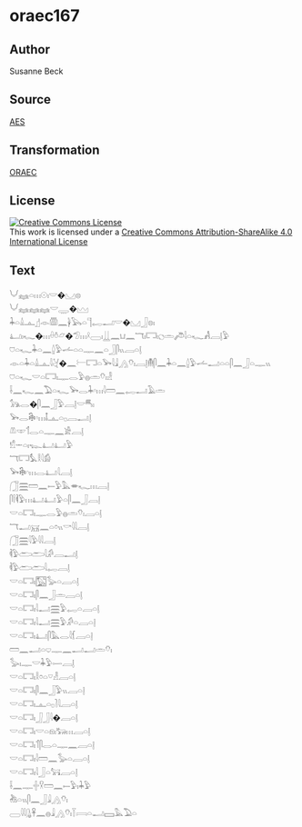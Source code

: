 # oraec167

## Author

Susanne Beck

## Source

[AES](https://github.com/simondschweitzer/aes)

## Transformation

[ORAEC](https://oraec.github.io/)

## License

<a rel="license" href="http://creativecommons.org/licenses/by-sa/4.0/"><img alt="Creative Commons License" style="border-width:0" src="https://i.creativecommons.org/l/by-sa/4.0/88x31.png" /></a><br />This work is licensed under a <a rel="license" href="http://creativecommons.org/licenses/by-sa/4.0/">Creative Commons Attribution-ShareAlike 4.0 International License</a>

## Text

𓄋𓈐𓏏𓏥𓇳𓏤𓎟�𓈋𓊖<br>
𓄋𓈐𓈐𓈐𓎟𓇾�𓈉<br>
𓇓𓏏𓏙𓊵𓊨𓁹𓏃𓈖𓋀𓅂𓏏𓊹𓉻𓂝𓎟�𓈋𓃀𓊖𓏤<br>
𓂞𓏤𓆑�𓏥𓏐𓏊𓃿�𓅿𓏥𓍲𓈀𓏤𓋲𓈖𓂓𓈖𓄓𓏤𓉐𓏤𓐎𓏛𓌾𓇋𓏏𓆑𓀻𓐙𓊤𓅱<br>
𓈞𓏏𓆑𓇓𓏏𓈖𓐬𓅱𓌡𓏏𓏏𓊃𓈖𓏏𓃀𓋴𓏭𓐙𓏏𓊤<br>
𓁹𓏏𓇓𓏏𓏙𓊵𓇋𓋔�𓈖𓍕𓉐𓏏𓅨𓇋𓇍𓂻𓄣𓏤𓐙𓊤𓄟𓋴𓈖𓇓𓏏𓈖𓐬𓅱𓌡𓂝𓏏𓏏𓋴𓈖𓃀𓏏𓊃𓏭<br>
𓈞𓏏𓆑𓎟𓏏𓉐𓏤𓊃𓂋𓅱𓐍𓏛𓄣𓏤𓁐<br>
𓌢𓈖𓆑𓈖𓅐𓏏𓆑𓅨𓂋𓇓𓎆𓏥𓇋𓏠𓈖𓉻𓂝𓄿𓏛<br>
𓃥𓂋�𓋴𓈖𓃀𓅱𓐙𓊤𓎟𓄪𓏤<br>
𓅨𓂋𓇗𓎆𓏥𓄤𓊵𓏏𓊪𓐙𓂝𓊤<br>
𓌨𓎱𓄊𓂋𓏏𓊃𓈖𓀀𓐙𓊤<br>
𓀸𓌔𓏏𓏤𓆊𓂞𓂞𓅱<br>
𓄓𓉐𓅘𓎛𓇋𓀁<br>
𓅨𓇗𓎆𓏥𓂋𓂞𓇋𓐙𓊤<br>
𓃂𓈗𓏠𓈖𓍿𓅱𓅓𓎂𓆑𓏥𓐙𓊤<br>
𓋴𓌉𓌞𓅱𓏥𓂞𓂞𓅱𓏏𓋴𓈖𓃀𓐙𓊤<br>
𓎟𓏏𓉐𓏤𓊃𓂋𓅱𓐍𓏛𓄣𓏤𓐙𓏏𓊤<br>
𓄓𓂝𓄚𓈖𓏏𓏌𓏭𓎡𓇋𓇋𓐙𓊤<br>
𓃂𓈗𓇋𓅱𓇋𓇋𓐙𓊤<br>
𓌞𓅱𓂧𓂧𓇋𓀔𓐙𓂝𓊤<br>
𓌞𓅱𓂧𓂧𓇋𓉻𓐙𓊤<br>
𓎟𓏏𓉐𓏤𓉡𓅭𓏏𓐙𓏏𓊤<br>
𓎟𓏏𓉐𓏤𓋴𓈖𓃀𓏛𓐙𓏏𓊤<br>
𓎟𓏏𓉐𓏤𓇋𓂝𓈗𓅱𓉻𓏏𓐙𓏏𓊤<br>
𓎟𓏏𓉐𓏤𓇋𓂝𓈗𓅱𓀔𓏏𓐙𓏏𓊤<br>
𓎟𓏏𓉐𓏤𓂞𓋴𓅓𓂋𓇋𓆴𓐙𓏏𓊤<br>
𓏠𓈖𓂝𓏏𓂑𓊃𓈖𓂝𓂝𓏛𓄣𓏤<br>
𓅭𓏤𓊃𓎟𓇓𓅱𓌇𓐙𓊤<br>
𓎟𓏏𓉐𓏤𓎛𓏌𓏏𓎺𓁐𓐙𓏏𓊤<br>
𓎟𓏏𓉐𓏤𓋴𓈖𓃀𓅱𓏭𓐙𓏏𓊤<br>
𓎟𓏏𓉐𓏤𓊵𓏏𓊪𓍘𓇋𓐙𓏏𓊤<br>
𓎟𓏏𓉐𓏤𓃀𓃀𓇋�𓐙𓏏𓊤<br>
𓎟𓏏𓉐𓏤𓎟𓏏𓁶𓏤𓃒𓏥𓐙𓏏𓊤<br>
𓎟𓏏𓉐𓏤𓄊𓋴𓂋𓏏𓊃𓈖𓐙𓏏𓊤<br>
𓎟𓏏𓉐𓏤𓇋𓏠𓈖𓅭𓏏𓐙𓏏𓊤<br>
𓎟𓏏𓉐𓏤𓇋𓃀𓏏𓃙𓐙𓏏𓊤<br>
𓌢𓈖𓊃𓏶𓎃𓏠𓈖𓍿𓅱𓏤𓇓𓅱<br>
𓀩𓏏𓏭𓋴𓈖𓃀𓇍𓂻𓄣𓏤<br>
𓈀𓇋𓇋𓊮𓋹𓈖𓐍𓇍𓂻𓄣𓏤𓇅𓇯𓏏𓂝𓈙𓅓𓅐𓏏<br>

